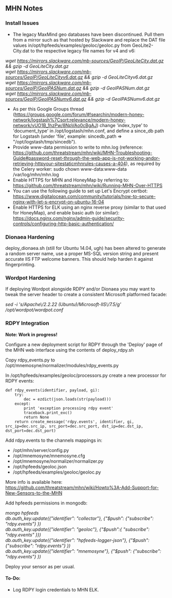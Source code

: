 ## MHN Notes ##

### Install Issues ###

- The legacy MaxMind geo databases have been discontinued. Pull them from a mirror such as that hosted by Slackware and replace the DAT file values in/opt/hpfeeds/examples/geoloc/geoloc.py from GeoLite2-City.dat to the respective legacy file names for v4 and v6:  

*wget https://mirrors.slackware.com/mb-sources/GeoIP/GeoLiteCity.dat.gz && gzip -d GeoLiteCity.dat.gz  
wget https://mirrors.slackware.com/mb-sources/GeoIP/GeoLiteCityv6.dat.gz && gzip -d GeoLiteCityv6.dat.gz  
wget https://mirrors.slackware.com/mb-sources/GeoIP/GeoIPASNum.dat.gz && gzip -d GeoIPASNum.dat.gz  
wget https://mirrors.slackware.com/mb-sources/GeoIP/GeoIPASNumv6.dat.gz && gzip -d GeoIPASNumv6.dat.gz*  
    
- As per this Google Groups thread (https://groups.google.com/forum/#!searchin/modern-honey-network/logstash%7Csort:relevance/modern-honey-network/vUO1B_1hzPw/8NpVAo0cBgAJ) change 'index_type' to 'document_type' in \/opt\/logstash\/mhn.conf, and define a since_db path for Logstash (under 'file', example: sincedb_path => "\/opt\/logstash\/tmp\/sincedb").  
- Provide www-data permission to write to mhn.log (reference: https://github.com/threatstream/mhn/wiki/MHN-Troubleshooting-Guide#password-reset-through-the-web-app-is-not-working-andor-retrieving-httpyour-sitestaticmhnrules-causes-a-404), as required by the Celery worker: sudo chown www-data:www-data \/var\/log\/mhn\/mhn.log  
- Enable HTTPS for MHN and HoneyMap by referring to: https://github.com/threatstream/mhn/wiki/Running-MHN-Over-HTTPS  
- You can use the following guide to set up Let's Encrypt certbot: https://www.digitalocean.com/community/tutorials/how-to-secure-nginx-with-let-s-encrypt-on-ubuntu-16-04  
- Enable HTTPS for ELK using an nginx reverse proxy (similar to that used for HoneyMap), and enable basic auth (or similar): https://docs.nginx.com/nginx/admin-guide/security-controls/configuring-http-basic-authentication/  

### Dionaea Hardening ###

deploy_dionaea.sh (still for Ubuntu 14.04, ugh) has been altered to generate a random server name, use a proper MS-SQL version string and present accurate IIS FTP welcome banners. This should help harden it against fingerprinting.  

### Wordpot Hardening ###

If deploying Wordpot alongside RDPY and/or Dionaea you may want to tweak the server header to create a consistent Microsoft platformed facade:  

*sed -i 's/Apache\\/2.2.22 (Ubuntu)/Microsoft-IIS\\/7.5/g' /opt/wordpot/wordpot.conf*


### RDPY Integration ###

**Note: Work in progress!**  
 
Configure a new deployment script for RDPY through the 'Deploy' page of the MHN web interface using the contents of deploy_rdpy.sh  

Copy rdpy_events.py to \/opt\/mnemosyne\/normalizer\/modules\/rdpy_events.py  

In \/opt\/hpfeeds\/examples\/geoloc\/processors.py create a new processor for RDPY events:  
```
def rdpy_events(identifier, payload, gi):  
    try:  
        dec = ezdict(json.loads(str(payload)))  
    except:  
        print 'exception processing rdpy event'  
        traceback.print_exc()  
        return None  
    return create_message('rdpy.events', identifier, gi, src_ip=dec.src_ip, src_port=dec.src_port, dst_ip=dec.dst_ip, dst_port=dec.dst_port)
```

Add rdpy.events to the channels mappings in:  
- \/opt\/mhn/server\/config.py  
- \/opt\/mnemosyne\/mnemosyne.cfg  
- \/opt\/mnemosyne\/normalizer\/normalizer.py  
- \/opt\/hpfeeds\/geoloc.json  
- \/opt/hpfeeds\/examples\/geoloc\/geoloc.py  

More info is available here: https://github.com/threatstream/mhn/wiki/Howto%3A-Add-Support-for-New-Sensors-to-the-MHN

Add hpfeeds permissions in mongodb:

*mongo hpfeeds  
db.auth_key.update({"identifier": "collector"}, {"$push": {"subscribe": "rdpy.events"} })  
db.auth_key.update({"identifier": "geoloc"}, {"$push":{ "subscribe": "rdpy.events" }})  
db.auth_key.update({"identifier": "hpfeeds-logger-json"}, {"$push": {"subscribe": "rdpy.events"} })  
db.auth_key.update({"identifier": "mnemosyne"}, {"$push": {"subscribe": "rdpy.events"} })*  

Deploy your sensor as per usual.

#### To-Do: ####
- Log RDPY login credentials to MHN ELK.
